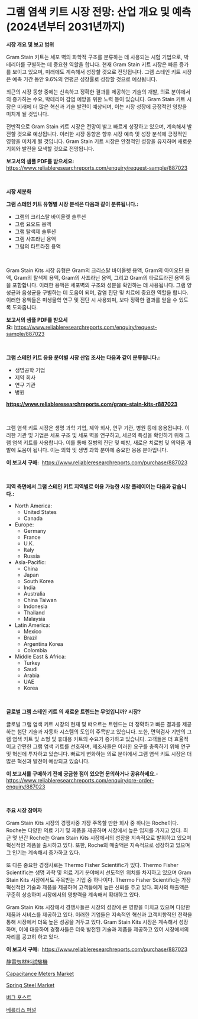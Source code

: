 <p><h1>그램 염색 키트 시장 전망: 산업 개요 및 예측 (2024년부터 2031년까지)</h1></p><p><strong>시장 개요 및 보고 범위</strong></p>
<p><p>Gram Stain 키트는 세포 벽의 화학적 구조를 분류하는 데 사용되는 시험 기법으로, 박테리아를 구별하는 데 중요한 역할을 합니다. 현재 Gram Stain 키트 시장은 빠른 증가를 보이고 있으며, 미래에도 계속해서 성장할 것으로 전망됩니다. 그램 스테인 키트 시장은 예측 기간 동안 9.6%의 연평균 성장률로 성장할 것으로 예상됩니다.</p><p>최근의 시장 동향 중에는 신속하고 정확한 결과를 제공하는 기술의 개발, 의료 분야에서의 증가하는 수요, 박테리아 감염 예방을 위한 노력 등이 있습니다. Gram Stain 키트 시장은 미래에 더 많은 혁신과 기술 발전이 예상되며, 이는 시장 성장에 긍정적인 영향을 미치게 될 것입니다.</p><p>전반적으로 Gram Stain 키트 시장은 전망이 밝고 빠르게 성장하고 있으며, 계속해서 발전할 것으로 예상됩니다. 이러한 시장 동향은 향후 시장 예측 및 성장 분석에 긍정적인 영향을 미치게 될 것입니다. Gram Stain 키트 시장은 안정적인 성장을 유지하며 새로운 기회와 발전을 모색할 것으로 전망됩니다.</p></p>
<p><strong>보고서의 샘플 PDF를 받으세요:</strong> <a href="https://www.reliableresearchreports.com/enquiry/request-sample/887023">https://www.reliableresearchreports.com/enquiry/request-sample/887023</a></p>
<p>&nbsp;</p>
<p><strong>시장 세분화</strong></p>
<p><strong>그램 스테인 키트 유형별 시장 분석은 다음과 같이 분류됩니다.:</strong></p>
<p><ul><li>그램의 크리스탈 바이올렛 솔루션</li><li>그램 요오드 용액</li><li>그램 탈색제 솔루션</li><li>그램 사프라닌 용액</li><li>그람의 타트라진 용액</li></ul></p>
<p>&nbsp;</p>
<p><p>Gram Stain Kits 시장 유형은 Gram의 크리스탈 바이올렛 용액, Gram의 아이오딘 용액, Gram의 탈색제 용액, Gram의 사프라닌 용액, 그리고 Gram의 타르트라진 용액 등을 포함합니다. 이러한 용액은 세포벽의 구조와 성분을 확인하는 데 사용됩니다. 그램 양성균과 음성균을 구별하는 데 도움이 되며, 감염 진단 및 치료에 중요한 역할을 합니다. 이러한 용액들은 미생물학 연구 및 진단 시 사용되며, 보다 정확한 결과를 얻을 수 있도록 도와줍니다.</p></p>
<p><strong>보고서의 샘플 PDF를 받으세요:</strong>&nbsp;<a href="https://www.reliableresearchreports.com/enquiry/request-sample/887023">https://www.reliableresearchreports.com/enquiry/request-sample/887023</a></p>
<p>&nbsp;</p>
<p><strong> 그램 스테인 키트 응용 분야별 시장 산업 조사는 다음과 같이 분류됩니다.:</strong></p>
<p><ul><li>생명공학 기업</li><li>제약 회사</li><li>연구 기관</li><li>병원</li></ul></p>
<p><strong><a href="https://www.reliableresearchreports.com/gram-stain-kits-r887023">https://www.reliableresearchreports.com/gram-stain-kits-r887023</a></strong></p>
<p>&nbsp;</p>
<p><p>그램 염색 키트 시장은 생명 과학 기업, 제약 회사, 연구 기관, 병원 등에 응용됩니다. 이러한 기관 및 기업은 세포 구조 및 세포 벽을 연구하고, 세균의 특성을 확인하기 위해 그램 염색 키트를 사용합니다. 이를 통해 질병의 진단 및 예방, 새로운 치료법 및 의약품 개발에 도움이 됩니다. 이는 의학 및 생명 과학 분야에 중요한 응용 분야입니다.</p></p>
<p><strong>이 보고서 구매:</strong>&nbsp; <a href="https://www.reliableresearchreports.com/purchase/887023">https://www.reliableresearchreports.com/purchase/887023</a></p>
<p>&nbsp;</p>
<p><strong>지역 측면에서 그램 스테인 키트 지역별로 이용 가능한 시장 플레이어는 다음과 같습니다.:</strong></p>
<p><ul>
    <li>
        North America:
        <ul>
            <li>United States</li>
            <li>Canada</li>
        </ul>
    </li>
    <li>
        Europe:
        <ul>
            <li>Germany</li>
            <li>France</li>
            <li>U.K.</li>
            <li>Italy</li>
            <li>Russia</li>
        </ul>
    </li>
    <li>
        Asia-Pacific:
        <ul>
            <li>China</li>
            <li>Japan</li>
            <li>South Korea</li>
            <li>India</li>
            <li>Australia</li>
            <li>China Taiwan</li>
            <li>Indonesia</li>
            <li>Thailand</li>
            <li>Malaysia</li>
        </ul>
    </li>
    <li>
        Latin America:
        <ul>
            <li>Mexico</li>
            <li>Brazil</li>
            <li>Argentina Korea</li>
            <li>Colombia</li>
        </ul>
    </li>
    <li>
        Middle East & Africa:
        <ul>
            <li>Turkey</li>
            <li>Saudi</li>
            <li>Arabia</li>
            <li>UAE</li>
            <li>Korea</li>
        </ul>
    </li>
    </ul></p>
<p>&nbsp;</p>
<p><strong>글로벌 그램 스테인 키트 의 새로운 트렌드는 무엇입니까? 시장?</strong></p>
<p><p>글로벌 그램 염색 키트 시장의 현재 및 떠오르는 트렌드는 더 정확하고 빠른 결과를 제공하는 첨단 기술과 자동화 시스템의 도입이 주목받고 있습니다. 또한, 면역검사 기반의 그램 염색 키트 및 소형 및 휴대용 키트의 수요가 증가하고 있습니다. 고객들은 더 효율적이고 간편한 그램 염색 키트를 선호하며, 제조사들은 이러한 요구를 충족하기 위해 연구 및 혁신에 투자하고 있습니다. 빠르게 변화하는 의료 분야에서 그램 염색 키트 시장은 더 많은 혁신과 발전이 예상되고 있습니다.</p></p>
<p><strong>이 보고서를 구매하기 전에 궁금한 점이 있으면 문의하거나 공유하세요.</strong>- <a href="https://www.reliableresearchreports.com/enquiry/pre-order-enquiry/887023">https://www.reliableresearchreports.com/enquiry/pre-order-enquiry/887023</a></p>
<p>&nbsp;</p>
<p><strong>주요 시장 참여자</strong></p>
<p><p>Gram Stain Kits 시장의 경쟁사중 가장 주목할 만한 회사 중 하나는 Roche이다. Roche는 다양한 의료 기기 및 제품을 제공하며 시장에서 높은 입지를 가지고 있다. 최근 몇 년간 Roche는 Gram Stain Kits 시장에서의 성장을 지속적으로 발휘하고 있으며 혁신적인 제품을 출시하고 있다. 또한, Roche의 매출액은 지속적으로 성장하고 있으며 그 인기는 계속해서 증가하고 있다.</p><p>또 다른 중요한 경쟁사로는 Thermo Fisher Scientific가 있다. Thermo Fisher Scientific는 생명 과학 및 의료 기기 분야에서 선도적인 위치를 차지하고 있으며 Gram Stain Kits 시장에서도 주목받는 기업 중 하나이다. Thermo Fisher Scientific는 가장 혁신적인 기술과 제품을 제공하며 고객들에게 높은 신뢰를 주고 있다. 회사의 매출액은 꾸준히 상승하며 시장에서의 영향력을 계속해서 확대하고 있다.</p><p>Gram Stain Kits 시장에서 경쟁사들은 시장의 성장에 큰 영향을 미치고 있으며 다양한 제품과 서비스를 제공하고 있다. 이러한 기업들은 지속적인 혁신과 고객지향적인 전략을 통해 시장에서 더욱 높은 성공을 거두고 있다. Gram Stain Kits 시장은 계속해서 성장하며, 이에 대응하여 경쟁사들은 더욱 발전된 기술과 제품을 제공하고 있어 시장에서의 자리를 공고히 하고 있다.</p></p>
<p><strong>이 보고서 구매:</strong>&nbsp;&nbsp;<a href="https://www.reliableresearchreports.com/purchase/887023">https://www.reliableresearchreports.com/purchase/887023</a></p>
<p><p><a href="https://github.com/nxboeu02965442/Market-Research-Report-List-1/blob/main/353310621617.md">静電気材料試験機</a></p><p><a href="https://github.com/FassouRP/Market-Research-Report-List-4/blob/main/capacitance-meters-market.md">Capacitance Meters Market</a></p><p><a href="https://issuu.com/reportprime-2/docs/spring-steel-market-size-2030.pptx">Spring Steel Market</a></p><p><a href="https://github.com/TobyKub4685/Market-Research-Report-List-1/blob/main/481667019940.md">버그 포스트</a></p><p><a href="https://github.com/mpodehpw07370073/Market-Research-Report-List-1/blob/main/429529319939.md">베를리스 퍼널</a></p></p>
